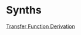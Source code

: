 # Synths
[Transfer Function Derivation](https://rk2log.wordpress.com/2018/06/03/deriving-the-transfer-function-for-a-bridged-t-network-pt-1/)

